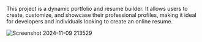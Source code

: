This project is a dynamic portfolio and resume builder. It allows users to create, customize, and showcase their professional profiles, making it ideal for developers and individuals looking to create an online resume.

![Screenshot 2024-11-09 213529](https://github.com/user-attachments/assets/e515fc15-7c07-4b53-9956-9a4494129c94)
